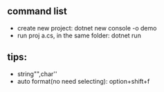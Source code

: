 ## command list
  - create new project: dotnet new console -o demo
  - run proj a.cs, in the same folder: dotnet run

## tips:
- string"",char''
- auto format(no need selecting): option+shift+f
